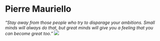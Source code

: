 # Pierre Mauriello

*“Stay away from those people who try to disparage your ambitions. Small minds will always do that, but great minds will give you a feeling that you can become great too.”*
<img src="https://media-exp1.licdn.com/dms/image/C4D03AQF7TaLS1V6ILQ/profile-displayphoto-shrink_800_800/0/1552912265117?e=1674086400&v=beta&t=3lFtWzVv9yxxBJc7_kLRItUFH9F1dnoo0Cm6MZfviUk" class="center">